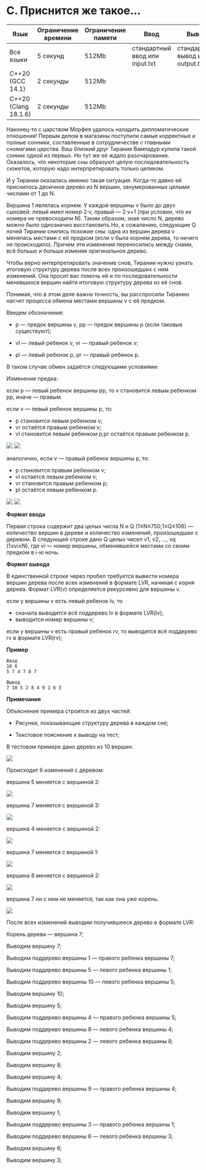 # C. Приснится же такое...

| Язык |	Ограничение времени |	Ограничение памяти	| Ввод	| Вывод |
| --- |	--- |	---	| ---	| --- |
| Все языки |	5 секунд | 512Mb | стандартный ввод или input.txt	| стандартный вывод или output.txt |
| C++20 (GCC 14.1)	| 2 секунды	| 512Mb |
| C++20 (Clang 18.1.6) |	2 секунды	| 512Mb |

Наконец-то с царством Морфея удалось наладить дипломатические отношения! Первым делом в магазины поступили самые корректные и полные сонники, составленные в сотрудничестве с главными сномагами царства.
Ваш близкий друг Тирания Вампадур купила такой сонник одной из первых. Но тут же её ждало разочарование. Оказалось, что некоторые сны образуют целую последовательность сюжетов, которую надо интерпретировать только целиком.

И у Тирании оказалась именно такая ситуация. Когда-то давно ей приснилось двоичное дерево из N вершин, занумерованных целыми числами от 1 до N.

Вершина 1 являлась корнем. У каждой вершины v было до двух сыновей: левый имел номер 2⋅v, правый — 2⋅v+1 (при условии, что их номера не превосходили N). Таким образом, зная число N, дерево можно было однозначно восстановить.Но, к сожалению, следующие Q ночей Тирании снились похожие сны: одна из вершин дерева v менялась местами с её предком (если v была корнем дерева, то ничего не происходило). Причем эти изменения переносились между снами, всё больше и больше изменяя оригинальное дерево.

Чтобы верно интерпретировать значение снов, Тирании нужно узнать итоговую структуру дерева после всех произошедших с ним изменений. Она просит вас помочь ей и по последовательности менявшихся вершин найти итоговую структуру дерева из её снов.

Понимая, что в этом деле важна точность, вы расспросили Тиранию насчет процесса обмена местами вершины v с её предком.

Введем обозначения:

* p — предок вершины v, pp — предок вершины p (если таковые существуют);

* vl — левый ребенок v, vr — правый ребенок v;

* pl — левый ребенок p, pr — правый ребенок p.

В таком случае обмен задаётся следующими условиями:

Изменение предка: 

если p — левый ребенок вершины pp, то v становится левым ребенком pp, иначе — правым.

если v — левый ребенок вершины p, то:
* p становится левым ребенком v;
* vr остаётся правым ребенком v;
* vl становится левым ребенком p;pr остаётся правым ребенком p.

![](assets/statement-image.png)
![](assets/statement-image_(1).png)

аналогично, если v — правый ребенок вершины p, то:
* p становится правым ребенком v;
* vl остаётся левым ребенком v;
* vr становится правым ребенком p;
* pl остаётся левым ребенком p.

![](assets/statement-image_(3-1).png)
![](assets/statement-image_(3).png)

**Формат ввода**

Первая строка содержит два целых числа N и Q (1≤N≤750;1≤Q≤106) — количество вершин в дереве и количество изменений, произошедших с деревом.
В следующей строке дано Q целых чисел v1, v2, …, vq (1≤vi≤N), где vi — номер вершины, обменявшейся местами со своим предком в i-ю ночь.

**Формат вывода**

В единственной строке через пробел требуется вывести номера вершин дерева после всех изменений в формате LVR, начиная с корня дерева.
Формат LVR(v) определяется рекурсивно для вершины v.

если у вершины v есть левый ребенок lv, то 
* сначала выводится всё поддерево lv в формате LVR(lv);
* выводится номер вершины v;

если у вершины v есть правый ребенок rv, то выводится всё поддерево rv в формате LVR(rv);

**Пример**

	Ввод
	10 6
	5 7 4 7 8 7

	Вывод
	7 10 5 2 8 4 9 1 6 3 

**Примечания**

Объяснение примера строится из двух частей:

* Рисунки, показывающие структуру дерева в каждом сне;

* Текстовое пояснение к выводу на тест;

В тестовом примере дано дерево из 10 вершин:

![](assets/statement-image_(4).png)

Происходит 6 изменений с деревом:

вершина 5 меняется с вершиной 2:

![](assets/statement-image_(5).png)

вершина 7 меняется с вершиной 3:

![](assets/statement-image_(6).png)

вершина 4 меняется с вершиной 2:

![](assets/statement-image_(7).png)

вершина 7 меняется с вершиной 1:

![](assets/statement-image_(8).png)

вершина 8 меняется с вершиной 2:

![](assets/statement-image_(9).png)

вершина 7 ни с кем не меняется, так как она уже корень:

![](assets/statement-image_(10).png)

После всех изменений выводим получившееся дерево в формате LVR:

Корень дерева — вершина 7;

Выводим вершину 7;

Выводим поддерево вершины 1 — правого ребенка вершины 7;

Выводим поддерево вершины 5 — левого ребенка вершины 1;

Выводим поддерево вершины 10 — левого ребенка вершины 5;

Выводим вершину 10;

Выводим вершину 5;

Выводим поддерево вершины 4 — правого ребенка вершины 5;

Выводим поддерево вершины 8 — левого ребенка вершины 4;

Выводим поддерево вершины 2 — левого ребенка вершины 8;

Выводим вершину 2;

Выводим вершину 8;

Выводим вершину 4;

Выводим поддерево вершины 9 — правого ребенка вершины 4;

Выводим вершину 9;

Выводим вершину 1;

Выводим поддерево вершины 3 — правого ребенка вершины 1;

Выводим поддерево вершины 6 — левого ребенка вершины 3;

Выводим вершину 6;

Выводим вершину 3;
